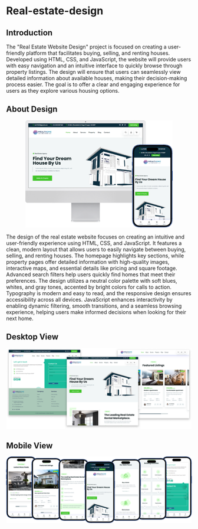 # Real-estate-design

<h2>Introduction</h2>
<p>The "Real Estate Website Design" project is focused on creating a user-friendly platform that facilitates buying, selling, and renting houses. Developed using HTML, CSS, and JavaScript, the website will provide users with easy navigation and an intuitive interface to quickly browse through property listings. The design will ensure that users can seamlessly view detailed information about available houses, making their decision-making process easier. The goal is to offer a clear and engaging experience for users as they explore various housing options.</p>

<h2>About Design</h2>
<p align="center">
  <img src="phone and desktop.png" width=400px />
</p>
<p>The design of the real estate website focuses on creating an intuitive and user-friendly experience using HTML, CSS, and JavaScript. It features a clean, modern layout that allows users to easily navigate between buying, selling, and renting houses. The homepage highlights key sections, while property pages offer detailed information with high-quality images, interactive maps, and essential details like pricing and square footage. Advanced search filters help users quickly find homes that meet their preferences. The design utilizes a neutral color palette with soft blues, whites, and gray tones, accented by bright colors for calls to action. Typography is modern and easy to read, and the responsive design ensures accessibility across all devices. JavaScript enhances interactivity by enabling dynamic filtering, smooth transitions, and a seamless browsing experience, helping users make informed decisions when looking for their next home.</p>

<h2>Desktop View</h2>
<p align="center">
  <img src="desktop view.png" width=600px />
</p>

<h2>Mobile View</h2>
<p align="center">
  <img src="phone view.png" width=600px />
</p>
